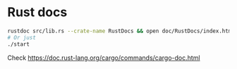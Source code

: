 # Rust docs

```sh
rustdoc src/lib.rs --crate-name RustDocs && open doc/RustDocs/index.html && cargo watch -s 'rustdoc src/lib.rs --crate-name RustDocs && rustdoc --test src/lib.rs'
# Or just
./start
```

Check https://doc.rust-lang.org/cargo/commands/cargo-doc.html

